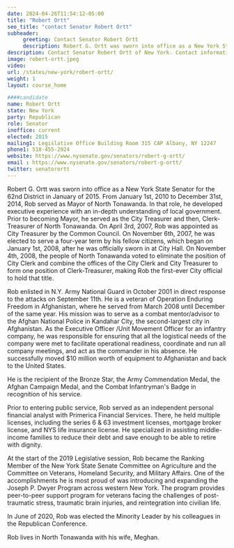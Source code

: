 ```yaml
---
date: 2024-04-26T11:54:12-05:00
title: "Robert Ortt"
seo_title: "contact Senator Robert Ortt"
subheader:
     greeting: Contact Senator Robert Ortt
     description: Robert G. Ortt was sworn into office as a New York State Senator for the 62nd District in January of 2015. He is a member of the Republican Party.
description: Contact Senator Robert Ortt of New York. Contact information for Robert Ortt includes email address, phone number, and mailing address.
image: robert-ortt.jpeg
video:
url: /states/new-york/robert-ortt/
weight: 1
layout: course_home

####candidate
name: Robert Ortt
state: New York
party: Republican
role: Senator
inoffice: current
elected: 2015
mailing1: Legislative Office Building Room 315 CAP Albany, NY 12247
phone1: 518-455-2024
website: https://www.nysenate.gov/senators/robert-g-ortt/
email : https://www.nysenate.gov/senators/robert-g-ortt/
twitter: senatorortt
---
```


Robert G. Ortt was sworn into office as a New York State Senator for the 62nd District in January of 2015. From January 1st, 2010 to December 31st, 2014, Rob served as Mayor of North Tonawanda. In that role, he developed executive experience with an in-depth understanding of local government. Prior to becoming Mayor, he served as the City Treasurer and then, Clerk-Treasurer of North Tonawanda. On April 3rd, 2007, Rob was appointed as City Treasurer by the Common Council. On November 6th, 2007, he was elected to serve a four-year term by his fellow citizens, which began on January 1st, 2008, after he was officially sworn in at City Hall. On November 4th, 2008, the people of North Tonawanda voted to eliminate the position of City Clerk and combine the offices of the City Clerk and City Treasurer to form one position of Clerk-Treasurer, making Rob the first-ever City official to hold that title.

Rob enlisted in N.Y. Army National Guard in October 2001 in direct response to the attacks on September 11th. He is a veteran of Operation Enduring Freedom in Afghanistan, where he served from March 2008 until December of the same year. His mission was to serve as a combat mentor/advisor to the Afghan National Police in Kandahar City, the second-largest city in Afghanistan. As the Executive Officer /Unit Movement Officer for an infantry company, he was responsible for ensuring that all the logistical needs of the company were met to facilitate operational readiness, coordinate and run all company meetings, and act as the commander in his absence. He successfully moved $10 million worth of equipment to Afghanistan and back to the United States.

He is the recipient of the Bronze Star, the Army Commendation Medal, the Afghan Campaign Medal, and the Combat Infantryman's Badge in recognition of his service.

Prior to entering public service, Rob served as an independent personal financial analyst with Primerica Financial Services. There, he held multiple licenses, including the series 6 & 63 investment licenses, mortgage broker license, and NYS life insurance license. He specialized in assisting middle-income families to reduce their debt and save enough to be able to retire with dignity.

At the start of the 2019 Legislative session, Rob became the Ranking Member of the New York State Senate Committee on Agriculture and the Committee on Veterans, Homeland Security, and Military Affairs. One of the accomplishments he is most proud of was introducing and expanding the Joseph P. Dwyer Program across western New York. The program provides peer-to-peer support program for veterans facing the challenges of post-traumatic stress, traumatic brain injuries, and reintegration into civilian life.

In June of 2020, Rob was elected the Minority Leader by his colleagues in the Republican Conference.

Rob lives in North Tonawanda with his wife, Meghan.
